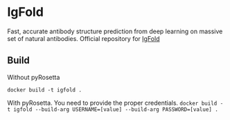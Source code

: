 # IgFold

Fast, accurate antibody structure prediction from deep learning on massive set of natural antibodies. Official repository for [IgFold](https://github.com/Graylab/IgFold) 

## Build

Without pyRosetta

`docker build -t igfold .`

With pyRosetta. You need to provide the proper credentials.
`docker build -t igfold --build-arg USERNAME=[value] --build-arg PASSWORD=[value] .`